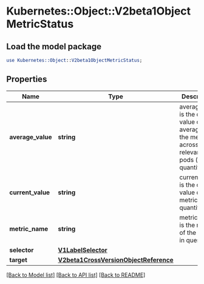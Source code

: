 # Kubernetes::Object::V2beta1ObjectMetricStatus

## Load the model package
```perl
use Kubernetes::Object::V2beta1ObjectMetricStatus;
```

## Properties
Name | Type | Description | Notes
------------ | ------------- | ------------- | -------------
**average_value** | **string** | averageValue is the current value of the average of the metric across all relevant pods (as a quantity) | [optional] 
**current_value** | **string** | currentValue is the current value of the metric (as a quantity). | 
**metric_name** | **string** | metricName is the name of the metric in question. | 
**selector** | [**V1LabelSelector**](V1LabelSelector.md) |  | [optional] 
**target** | [**V2beta1CrossVersionObjectReference**](V2beta1CrossVersionObjectReference.md) |  | 

[[Back to Model list]](../README.md#documentation-for-models) [[Back to API list]](../README.md#documentation-for-api-endpoints) [[Back to README]](../README.md)


